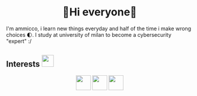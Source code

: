 <div align = "center"><h1>&#128034;Hi everyone&#128034;</h1></div>

[//]: ![visitors](https://visitor-badge.glitch.me/badge?page_id=ammicco1.ammicco1)

I'm ammicco, i learn new things everyday and half of the time i make wrong choices &#127763;.
I study at university of milan to become a cybersecurity "expert" :/
<h2>Interests <img src = "https://media2.giphy.com/media/QssGEmpkyEOhBCb7e1/giphy.gif?cid=ecf05e47a0n3gi1bfqntqmob8g9aid1oyj2wr3ds3mg700bl&rid=giphy.gif" height = 32px width = 32px> </h2>
<div align = "center">
  <span><img width = "40px" src = "https://raw.githubusercontent.com/rahulbanerjee26/githubAboutMeGenerator/main/icons/c.svg"></span>
  <span><img width = "40px" src = "https://raw.githubusercontent.com/rahulbanerjee26/githubAboutMeGenerator/main/icons/linux.svg"></span>
  <span><img width = "40px" src = "https://raw.githubusercontent.com/rahulbanerjee26/githubAboutMeGenerator/main/icons/nodejs.svg"></span>
</div>

